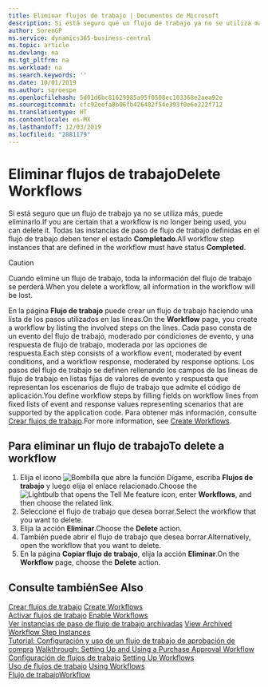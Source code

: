 ```yaml
---
title: Eliminar flujos de trabajo | Documentos de Microsoft
description: Si está seguro que un flujo de trabajo ya no se utiliza más, puede eliminarlo. Todas las instancias de paso de flujo de trabajo definidas en el flujo de trabajo deben tener el estado **Completado**.
author: SorenGP
ms.service: dynamics365-business-central
ms.topic: article
ms.devlang: na
ms.tgt_pltfrm: na
ms.workload: na
ms.search.keywords: ''
ms.date: 10/01/2019
ms.author: sgroespe
ms.openlocfilehash: 5d01d6bc81629985a95f0508ec103368e2aea92e
ms.sourcegitcommit: cfc92eefa8b06fb426482f54e393f0e6e222f712
ms.translationtype: HT
ms.contentlocale: es-MX
ms.lasthandoff: 12/03/2019
ms.locfileid: "2881179"
---
```

# <a name="delete-workflows"></a><span data-ttu-id="0ee1f-104">Eliminar flujos de trabajo</span><span class="sxs-lookup"><span data-stu-id="0ee1f-104">Delete Workflows</span></span>
<span data-ttu-id="0ee1f-105">Si está seguro que un flujo de trabajo ya no se utiliza más, puede eliminarlo.</span><span class="sxs-lookup"><span data-stu-id="0ee1f-105">If you are certain that a workflow is no longer being used, you can delete it.</span></span> <span data-ttu-id="0ee1f-106">Todas las instancias de paso de flujo de trabajo definidas en el flujo de trabajo deben tener el estado **Completado**.</span><span class="sxs-lookup"><span data-stu-id="0ee1f-106">All workflow step instances that are defined in the workflow must have status **Completed**.</span></span>  

> [!CAUTION]  
>  <span data-ttu-id="0ee1f-107">Cuando elimine un flujo de trabajo, toda la información del flujo de trabajo se perderá.</span><span class="sxs-lookup"><span data-stu-id="0ee1f-107">When you delete a workflow, all information in the workflow will be lost.</span></span>  

 <span data-ttu-id="0ee1f-108">En la página **Flujo de trabajo** puede crear un flujo de trabajo haciendo una lista de los pasos utilizados en las líneas.</span><span class="sxs-lookup"><span data-stu-id="0ee1f-108">On the **Workflow** page, you create a workflow by listing the involved steps on the lines.</span></span> <span data-ttu-id="0ee1f-109">Cada paso consta de un evento del flujo de trabajo, moderado por condiciones de evento, y una respuesta de flujo de trabajo, moderada por las opciones de respuesta.</span><span class="sxs-lookup"><span data-stu-id="0ee1f-109">Each step consists of a workflow event, moderated by event conditions, and a workflow response, moderated by response options.</span></span> <span data-ttu-id="0ee1f-110">Los pasos del flujo de trabajo se definen rellenando los campos de las líneas de flujo de trabajo en listas fijas de valores de evento y respuesta que representan los escenarios de flujo de trabajo que admite el código de aplicación.</span><span class="sxs-lookup"><span data-stu-id="0ee1f-110">You define workflow steps by filling fields on workflow lines from fixed lists of event and response values representing scenarios that are supported by the application code.</span></span> <span data-ttu-id="0ee1f-111">Para obtener más información, consulte [Crear flujos de trabajo](across-how-to-create-workflows.md).</span><span class="sxs-lookup"><span data-stu-id="0ee1f-111">For more information, see [Create Workflows](across-how-to-create-workflows.md).</span></span>  

## <a name="to-delete-a-workflow"></a><span data-ttu-id="0ee1f-112">Para eliminar un flujo de trabajo</span><span class="sxs-lookup"><span data-stu-id="0ee1f-112">To delete a workflow</span></span>  
1.  <span data-ttu-id="0ee1f-113">Elija el icono ![Bombilla que abre la función Dígame](media/ui-search/search_small.png "Dígame qué desea hacer"), escriba **Flujos de trabajo** y luego elija el enlace relacionado.</span><span class="sxs-lookup"><span data-stu-id="0ee1f-113">Choose the ![Lightbulb that opens the Tell Me feature](media/ui-search/search_small.png "Tell me what you want to do") icon, enter **Workflows**, and then choose the related link.</span></span>  
2.  <span data-ttu-id="0ee1f-114">Seleccione el flujo de trabajo que desea borrar.</span><span class="sxs-lookup"><span data-stu-id="0ee1f-114">Select the workflow that you want to delete.</span></span>  
3.  <span data-ttu-id="0ee1f-115">Elija la acción **Eliminar**.</span><span class="sxs-lookup"><span data-stu-id="0ee1f-115">Choose the **Delete** action.</span></span>  
4.  <span data-ttu-id="0ee1f-116">También puede abrir el flujo de trabajo que desea borrar.</span><span class="sxs-lookup"><span data-stu-id="0ee1f-116">Alternatively, open the workflow that you want to delete.</span></span>  
5.  <span data-ttu-id="0ee1f-117">En la página **Copiar flujo de trabajo**, elija la acción **Eliminar**.</span><span class="sxs-lookup"><span data-stu-id="0ee1f-117">On the **Workflow** page, choose the **Delete** action.</span></span>  

## <a name="see-also"></a><span data-ttu-id="0ee1f-118">Consulte también</span><span class="sxs-lookup"><span data-stu-id="0ee1f-118">See Also</span></span>  
 <span data-ttu-id="0ee1f-119">[Crear flujos de trabajo](across-how-to-create-workflows.md) </span><span class="sxs-lookup"><span data-stu-id="0ee1f-119">[Create Workflows](across-how-to-create-workflows.md) </span></span>  
 <span data-ttu-id="0ee1f-120">[Activar flujos de trabajo](across-how-to-enable-workflows.md) </span><span class="sxs-lookup"><span data-stu-id="0ee1f-120">[Enable Workflows](across-how-to-enable-workflows.md) </span></span>  
 <span data-ttu-id="0ee1f-121">[Ver instancias de paso de flujo de trabajo archivadas](across-how-to-view-archived-workflow-step-instances.md) </span><span class="sxs-lookup"><span data-stu-id="0ee1f-121">[View Archived Workflow Step Instances](across-how-to-view-archived-workflow-step-instances.md) </span></span>  
 <span data-ttu-id="0ee1f-122">[Tutorial: Configuración y uso de un flujo de trabajo de aprobación de compra](walkthrough-setting-up-and-using-a-purchase-approval-workflow.md) </span><span class="sxs-lookup"><span data-stu-id="0ee1f-122">[Walkthrough: Setting Up and Using a Purchase Approval Workflow](walkthrough-setting-up-and-using-a-purchase-approval-workflow.md) </span></span>  
 <span data-ttu-id="0ee1f-123">[Configuración de flujos de trabajo](across-set-up-workflows.md) </span><span class="sxs-lookup"><span data-stu-id="0ee1f-123">[Setting Up Workflows](across-set-up-workflows.md) </span></span>  
 <span data-ttu-id="0ee1f-124">[Uso de flujos de trabajo](across-use-workflows.md) </span><span class="sxs-lookup"><span data-stu-id="0ee1f-124">[Using Workflows](across-use-workflows.md) </span></span>  
 [<span data-ttu-id="0ee1f-125">Flujo de trabajo</span><span class="sxs-lookup"><span data-stu-id="0ee1f-125">Workflow</span></span>](across-workflow.md)   
